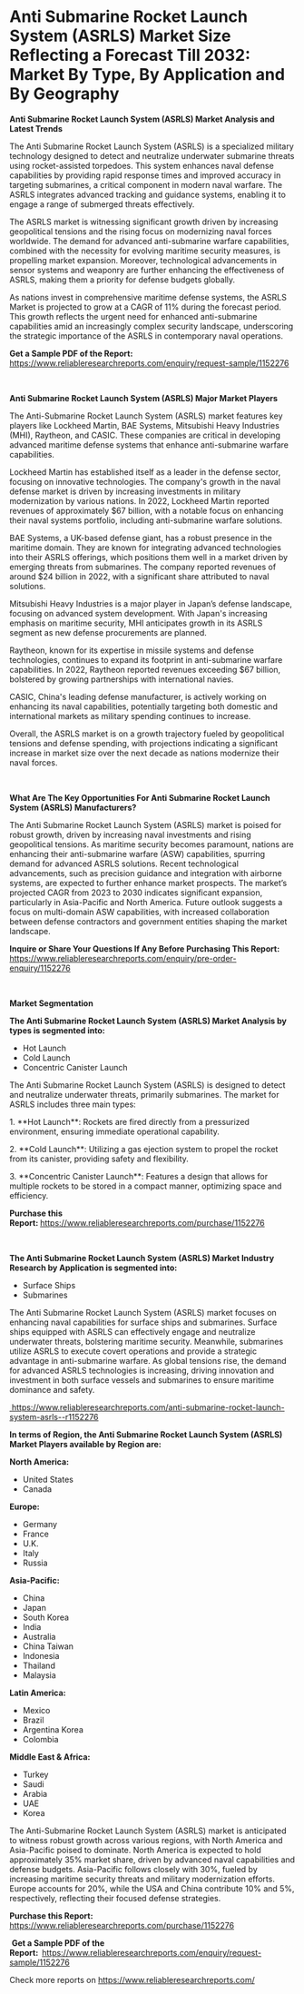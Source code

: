 <p><h1>Anti Submarine Rocket Launch System (ASRLS) Market Size Reflecting a Forecast Till 2032: Market By Type, By Application and By Geography</h1></p><p><strong>Anti Submarine Rocket Launch System (ASRLS) Market Analysis and Latest Trends</strong></p>
<p><p>The Anti Submarine Rocket Launch System (ASRLS) is a specialized military technology designed to detect and neutralize underwater submarine threats using rocket-assisted torpedoes. This system enhances naval defense capabilities by providing rapid response times and improved accuracy in targeting submarines, a critical component in modern naval warfare. The ASRLS integrates advanced tracking and guidance systems, enabling it to engage a range of submerged threats effectively.</p><p>The ASRLS market is witnessing significant growth driven by increasing geopolitical tensions and the rising focus on modernizing naval forces worldwide. The demand for advanced anti-submarine warfare capabilities, combined with the necessity for evolving maritime security measures, is propelling market expansion. Moreover, technological advancements in sensor systems and weaponry are further enhancing the effectiveness of ASRLS, making them a priority for defense budgets globally.</p><p>As nations invest in comprehensive maritime defense systems, the ASRLS Market is projected to grow at a CAGR of 11% during the forecast period. This growth reflects the urgent need for enhanced anti-submarine capabilities amid an increasingly complex security landscape, underscoring the strategic importance of the ASRLS in contemporary naval operations.</p></p>
<p><strong>Get a Sample PDF of the Report:&nbsp;</strong> <a href="https://www.reliableresearchreports.com/enquiry/request-sample/1152276?utm_campaign=2098&utm_medium=2&utm_source=Github&utm_content=ia&utm_term=12042025&utm_id=anti-submarine-rocket-launch-system-asrls">https://www.reliableresearchreports.com/enquiry/request-sample/1152276</a></p>
<p>&nbsp;</p>
<p><strong>Anti Submarine Rocket Launch System (ASRLS) Major Market Players</strong></p>
<p><p>The Anti-Submarine Rocket Launch System (ASRLS) market features key players like Lockheed Martin, BAE Systems, Mitsubishi Heavy Industries (MHI), Raytheon, and CASIC. These companies are critical in developing advanced maritime defense systems that enhance anti-submarine warfare capabilities.</p><p>Lockheed Martin has established itself as a leader in the defense sector, focusing on innovative technologies. The company's growth in the naval defense market is driven by increasing investments in military modernization by various nations. In 2022, Lockheed Martin reported revenues of approximately $67 billion, with a notable focus on enhancing their naval systems portfolio, including anti-submarine warfare solutions.</p><p>BAE Systems, a UK-based defense giant, has a robust presence in the maritime domain. They are known for integrating advanced technologies into their ASRLS offerings, which positions them well in a market driven by emerging threats from submarines. The company reported revenues of around $24 billion in 2022, with a significant share attributed to naval solutions.</p><p>Mitsubishi Heavy Industries is a major player in Japan’s defense landscape, focusing on advanced system development. With Japan's increasing emphasis on maritime security, MHI anticipates growth in its ASRLS segment as new defense procurements are planned. </p><p>Raytheon, known for its expertise in missile systems and defense technologies, continues to expand its footprint in anti-submarine warfare capabilities. In 2022, Raytheon reported revenues exceeding $67 billion, bolstered by growing partnerships with international navies.</p><p>CASIC, China's leading defense manufacturer, is actively working on enhancing its naval capabilities, potentially targeting both domestic and international markets as military spending continues to increase.</p><p>Overall, the ASRLS market is on a growth trajectory fueled by geopolitical tensions and defense spending, with projections indicating a significant increase in market size over the next decade as nations modernize their naval forces.</p></p>
<p>&nbsp;</p>
<p><strong>What Are The Key Opportunities For Anti Submarine Rocket Launch System (ASRLS) Manufacturers?</strong></p>
<p><p>The Anti Submarine Rocket Launch System (ASRLS) market is poised for robust growth, driven by increasing naval investments and rising geopolitical tensions. As maritime security becomes paramount, nations are enhancing their anti-submarine warfare (ASW) capabilities, spurring demand for advanced ASRLS solutions. Recent technological advancements, such as precision guidance and integration with airborne systems, are expected to further enhance market prospects. The market’s projected CAGR from 2023 to 2030 indicates significant expansion, particularly in Asia-Pacific and North America. Future outlook suggests a focus on multi-domain ASW capabilities, with increased collaboration between defense contractors and government entities shaping the market landscape.</p></p>
<p><strong>Inquire or Share Your Questions If Any Before Purchasing This Report:</strong> <a href="https://www.reliableresearchreports.com/enquiry/pre-order-enquiry/1152276?utm_campaign=2098&utm_medium=2&utm_source=Github&utm_content=ia&utm_term=12042025&utm_id=anti-submarine-rocket-launch-system-asrls">https://www.reliableresearchreports.com/enquiry/pre-order-enquiry/1152276</a></p>
<p>&nbsp;</p>
<p><strong>Market Segmentation</strong></p>
<p><strong>The Anti Submarine Rocket Launch System (ASRLS) Market Analysis by types is segmented into:</strong></p>
<p><ul><li>Hot Launch</li><li>Cold Launch</li><li>Concentric Canister Launch</li></ul></p>
<p><p>The Anti Submarine Rocket Launch System (ASRLS) is designed to detect and neutralize underwater threats, primarily submarines. The market for ASRLS includes three main types: </p><p>1. **Hot Launch**: Rockets are fired directly from a pressurized environment, ensuring immediate operational capability.</p><p>2. **Cold Launch**: Utilizing a gas ejection system to propel the rocket from its canister, providing safety and flexibility.</p><p>3. **Concentric Canister Launch**: Features a design that allows for multiple rockets to be stored in a compact manner, optimizing space and efficiency.</p></p>
<p><strong>Purchase this Report:&nbsp;</strong><a href="https://www.reliableresearchreports.com/purchase/1152276?utm_campaign=2098&utm_medium=2&utm_source=Github&utm_content=ia&utm_term=12042025&utm_id=anti-submarine-rocket-launch-system-asrls">https://www.reliableresearchreports.com/purchase/1152276</a></p>
<p>&nbsp;</p>
<p><strong>The Anti Submarine Rocket Launch System (ASRLS) Market Industry Research by Application is segmented into:</strong></p>
<p><ul><li>Surface Ships</li><li>Submarines</li></ul></p>
<p><p>The Anti Submarine Rocket Launch System (ASRLS) market focuses on enhancing naval capabilities for surface ships and submarines. Surface ships equipped with ASRLS can effectively engage and neutralize underwater threats, bolstering maritime security. Meanwhile, submarines utilize ASRLS to execute covert operations and provide a strategic advantage in anti-submarine warfare. As global tensions rise, the demand for advanced ASRLS technologies is increasing, driving innovation and investment in both surface vessels and submarines to ensure maritime dominance and safety.</p></p>
<p><a href="https://www.reliableresearchreports.com/anti-submarine-rocket-launch-system-asrls--r1152276?utm_campaign=2098&utm_medium=2&utm_source=Github&utm_content=ia&utm_term=12042025&utm_id=anti-submarine-rocket-launch-system-asrls">&nbsp;https://www.reliableresearchreports.com/anti-submarine-rocket-launch-system-asrls--r1152276</a></p>
<p><strong>In terms of Region, the Anti Submarine Rocket Launch System (ASRLS) Market Players available by Region are:</strong></p>
<p>
    <p> <strong> North America: </strong>
        <ul>
            <li>United States</li>
            <li>Canada</li>
        </ul>
        </p> 
    <p> <strong> Europe: </strong>
        <ul>
            <li>Germany</li>
            <li>France</li>
            <li>U.K.</li>
            <li>Italy</li>
            <li>Russia</li>
        </ul>
        </p> 
    <p> <strong> Asia-Pacific: </strong>
        <ul>
            <li>China</li>
            <li>Japan</li>
            <li>South Korea</li>
            <li>India</li>
            <li>Australia</li>
            <li>China Taiwan</li>
            <li>Indonesia</li>
            <li>Thailand</li>
            <li>Malaysia</li>
        </ul>
        </p> 
    <p> <strong> Latin America: </strong>
        <ul>
            <li>Mexico</li>
            <li>Brazil</li>
            <li>Argentina Korea</li>
            <li>Colombia</li>
        </ul>
        </p> 
    <p> <strong> Middle East & Africa: </strong>
        <ul>
            <li>Turkey</li>
            <li>Saudi</li>
            <li>Arabia</li>
            <li>UAE</li>
            <li>Korea</li>
        </ul>
    </p>
    </p>
<p><p>The Anti-Submarine Rocket Launch System (ASRLS) market is anticipated to witness robust growth across various regions, with North America and Asia-Pacific poised to dominate. North America is expected to hold approximately 35% market share, driven by advanced naval capabilities and defense budgets. Asia-Pacific follows closely with 30%, fueled by increasing maritime security threats and military modernization efforts. Europe accounts for 20%, while the USA and China contribute 10% and 5%, respectively, reflecting their focused defense strategies.</p></p>
<p><strong>Purchase this Report: </strong><a href="https://www.reliableresearchreports.com/purchase/1152276?utm_campaign=2098&utm_medium=2&utm_source=Github&utm_content=ia&utm_term=12042025&utm_id=anti-submarine-rocket-launch-system-asrls">https://www.reliableresearchreports.com/purchase/1152276</a></p>
<p>&nbsp;<strong>Get a Sample PDF of the Report:&nbsp;&nbsp;</strong><a href="https://www.reliableresearchreports.com/enquiry/request-sample/1152276?utm_campaign=2098&utm_medium=2&utm_source=Github&utm_content=ia&utm_term=12042025&utm_id=anti-submarine-rocket-launch-system-asrls">https://www.reliableresearchreports.com/enquiry/request-sample/1152276</a></p>
<p><strong></strong></p>
<p>Check more reports on <a href="https://www.reliableresearchreports.com/?utm_campaign=2098&utm_medium=2&utm_source=Github&utm_content=ia&utm_term=12042025&utm_id=anti-submarine-rocket-launch-system-asrls">https://www.reliableresearchreports.com/</a></p>
